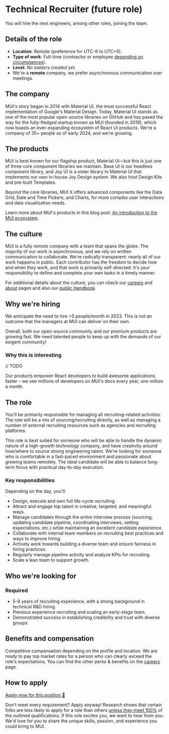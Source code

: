 # Technical Recruiter (future role)

<p class="description">You will hire the next engineers, among other roles, joining the team.</p>

## Details of the role

- **Location**: Remote (preference for UTC-6 to UTC+5).
- **Type of work**: Full-time (contractor or employee [depending on circumstances](https://mui-org.notion.site/Hiring-FAQ-64763b756ae44c37b47b081f98915501#494af1f358794028beb4b7697b5d3102)).
- **Level**: _No ladders created yet_.
- We're a **remote** company, we prefer asynchronous communication over meetings.

## The company

MUI's story began in 2014 with Material UI, the most successful React implementation of Google's Material Design.
Today, Material UI stands as one of the most popular open-source libraries on GitHub and has paved the way for the fully-fledged startup known as MUI (founded in 2019), which now boasts an ever-expanding ecosystem of React UI products.
We're a company of 35+ people as of early 2024, and we're growing.

## The products

MUI is best known for our flagship product, Material UI—but this is just one of three core component libraries we maintain.
Base UI is our headless component library, and Joy UI is a sister library to Material UI that implements our own in-house Joy Design system.
We also host Design Kits and pre-built Templates.

Beyond the core libraries, MUI X offers advanced components like the Data Grid, Date and Time Pickers, and Charts, for more complex user interactions and data visualization needs.

Learn more about MUI's products in this blog post: [An introduction to the MUI ecosystem](https://mui.com/blog/mui-product-comparison/).

## The culture

MUI is a fully remote company with a team that spans the globe.
The majority of our work is asynchronous, and we rely on written communication to collaborate.
We're radically transparent: nearly all of our work happens in public.
Each contributor has the freedom to decide how and when they work, and that work is primarily self-directed: it's your responsibility to define and complete your own tasks in a timely manner.

For additional details about the culture, you can check our [careers](https://mui.com/careers/) and [about](https://mui.com/about/) pages and also our [public Handbook](https://mui-org.notion.site/Handbook-f086d47e10794d5e839aef9dc67f324b).

## Why we're hiring

We anticipate the need to hire >5 people/month in 2023. This is not an outcome that the managers at MUI can deliver on their own.

Overall, both our open-source community and our premium products are growing fast.
We need talented people to keep up with the demands of our exigent community!

### Why this is interesting

// TODO

Our products empower React developers to build awesome applications faster – we see millions of developers on MUI's docs every year, one million a month.

## The role

You'll be primarily responsible for managing all recruiting-related activities.
The role will be a mix of sourcing/recruiting directly, as well as managing a number of external recruiting resources such as agencies and recruiting platforms.

This role is best suited for someone who will be able to handle the dynamic nature of a high-growth technology company, and have creativity around how/where to source strong engineering talent.
We're looking for someone who is comfortable in a fast-paced environment and passionate about growing teams remotely.
The ideal candidate will be able to balance long-term focus with practical day-to-day execution.

### Key responsibilities

Depending on the day, you'll:

- Design, execute and own full life-cycle recruiting.
- Attract and engage top talent in creative, targeted, and meaningful ways.
- Manage candidates through the entire interview process (sourcing, updating candidate pipeline, coordinating interviews, setting expectations, etc.) while maintaining an excellent candidate experience.
- Collaborate with internal team members on recruiting best practices and ways to improve hiring.
- Actively work towards building a diverse team and ensure fairness in hiring practices.
- Regularly manage pipeline activity and analyze KPIs for recruiting.
- Scale a lean team to support growth.

## Who we're looking for

### Required

- 5-8 years of recruiting experience, with a strong background in technical R&D hiring.
- Previous experience recruiting and scaling an early-stage team.
- Demonstrated success in establishing credibility and trust with diverse groups.

## Benefits and compensation

Competitive compensation depending on the profile and location.
We are ready to pay top market rates for a person who can clearly exceed the role's expectations.
You can find the other perks & benefits on the [careers](https://mui.com/careers/#perks-and-benefits) page.

## How to apply

[Apply now for this position 📮](https://jobs.ashbyhq.com/MUI/b0f83db9-709d-4259-bad9-ec155efa46bf/application?utm_source=ZNRrPGBkqO)

Don't meet every requirement?
Apply anyway!
Research shows that certain folks are less likely to apply for a role than others [unless they meet 100%](https://hbr.org/2014/08/why-women-dont-apply-for-jobs-unless-theyre-100-qualified) of the outlined qualifications.
If this role excites you, we want to hear from you.
We'd love for you to share the unique skills, passion, and experience you could bring to MUI.

